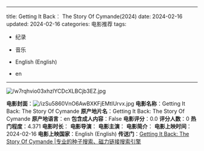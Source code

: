 
---
title: Getting It Back︰ The Story Of Cymande(2024)
date: 2024-02-16
updated: 2024-02-16
categories: 电影推荐
tags:

- 纪录
- 音乐

- English (English)
- en
---

<img src="https://image.tmdb.org/t/p/original/w7rqhvio03xhzlYCDcXLBCjb3EZ.jpg" alt="/w7rqhvio03xhzlYCDcXLBCjb3EZ.jpg" title="/w7rqhvio03xhzlYCDcXLBCjb3EZ.jpg">

**电影封面**：<img src="https://image.tmdb.org/t/p/w200/izSu5860VnO6AwBXKFjEMtIUrvx.jpg" alt="/izSu5860VnO6AwBXKFjEMtIUrvx.jpg" title="/izSu5860VnO6AwBXKFjEMtIUrvx.jpg">
**电影名称**：Getting It Back: The Story Of Cymande
**原产地片名**：Getting It Back: The Story Of Cymande
**原产地语言**：en
**包含成人内容**：False
**电影评分**：0.0
**评分人数**：0
**热门程度**：4.371
**电影时长**：
**电影导演**：
**电影主演**：
**电影简介**：
**电影上映时间**：2024-02-16
**电影上映国家**：English (English)
**传送门**：[Getting It Back: The Story Of Cymande |专业的种子搜索、磁力链接搜索引擎](https://movie.amd794.com:2083/?search=Getting%20It%20Back%3A%20The%20Story%20Of%20Cymande&ordering=&mode=match_phrase&page_size=10&page=1)

